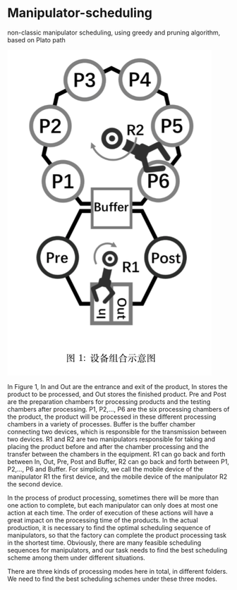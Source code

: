 # Manipulator-scheduling
non-classic manipulator scheduling, using greedy and pruning algorithm, based on Plato path

![image](http://github.com/JasmineJiali/Manipulator-scheduling/raw/master/img.png)
      
In Figure 1, In and Out are the entrance and exit of the product, In stores the product to be processed, and Out stores the finished
product. Pre and Post are the preparation chambers for processing products and the testing chambers after processing. P1, P2,..., P6 are
the six processing chambers of the product, the product will be processed in these different processing chambers in a variety of processes.
Buffer is the buffer chamber connecting two devices, which is responsible for the transmission between two devices. R1 and R2 are two
manipulators responsible for taking and placing the product before and after the chamber processing and the transfer between the chambers
in the equipment. R1 can go back and forth between In, Out, Pre, Post and Buffer, R2 can go back and forth between P1, P2,..., P6 and
Buffer. For simplicity, we call the mobile device of the manipulator R1 the first device, and the mobile device of the manipulator R2 the
second device.

In the process of product processing, sometimes there will be more than one action to complete, but each manipulator can only does at most
one action at each time. The order of execution of these actions will have a great impact on the processing time of the products. In the
actual production, it is necessary to find the optimal scheduling sequence of manipulators, so that the factory can complete the product
processing task in the shortest time. Obviously, there are many feasible scheduling sequences for manipulators, and our task needs to find
the best scheduling scheme among them under different situations.

There are three kinds of processing modes here in total, in different folders. We need to find the best scheduling schemes under these three modes.
